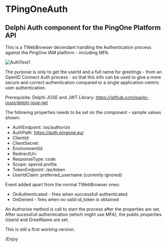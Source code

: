 # TPingOneAuth
## Delphi Auth component for the PingOne Platform API

This is a TWebBrowser decendant handling the Authentication process against the PingOne IAM platform - including MFA.

![AuthTest1](https://github.com/SteveNew/PingOneAuth/assets/1895619/b16c2ba6-b6c8-4873-82bf-7ba68a7fc46d)

The purpose is only to get the userId and a full name for greetings - from an OpenID Connect Auth process - so that this info can be used to give a more secure and correct authentication compared to a single application-centric user authentication.

Prerequisite:
Delphi JOSE and JWT Library: https://github.com/paolo-rossi/delphi-jose-jwt

The following properties needs to be set on the component - sample values shown:

- AuthEndpoint: /as/authorize
- AuthPath: https://auth.pingone.eu/
- ClientId:
- ClientSecret:
- EnvironmentId:
- RedirectUri:
- ResponseType: code
- Scope: openid profile
- TokenEndpoint: /as/token
- UserIdClaim: preferred_username (currently ignored)

Event added apart from the normal TWebBrowser ones:

- OnAuthenticated - fires when successfull authenticated
- OnDenied - fires when no valid id_token is obtained

An Authorize method is call to start the process after the properties are set. After sucessfull authentication (which might use MFA), the public properties Userid and GreetName are set.

This is still a first working version.

/Enjoy
